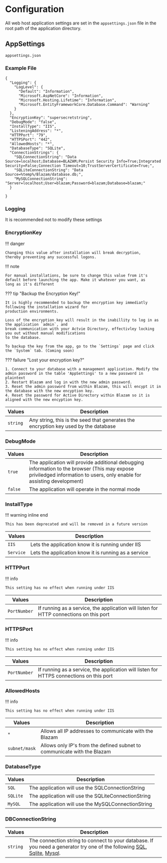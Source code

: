 ﻿# Configuration
All web host application settings are set in the `appsettings.json`
file in the root path of the application directory.
## AppSettings
`appsettings.json`
### Example File
```
{
  "Logging": {
    "LogLevel": {
      "Default": "Information",
      "Microsoft.AspNetCore": "Information",
      "Microsoft.Hosting.Lifetime": "Information",
      "Microsoft.EntityFrameworkCore.Database.Command": "Warning"
    }
  },
  "EncryptionKey": "supersecretstring",
  "DebugMode": "false",
  "InstallType": "IIS",
  "ListeningAddress": "*",
  "HTTPPort": "79",
  "HTTPSPort": "442",
  "AllowedHosts": "*",
  "DatabaseType": "SQLite",
  "ConnectionStrings": {
    "SQLConnectionString": "Data Source=localhost;Database=BLAZAM;Persist Security Info=True;Integrated Security=False;Connection Timeout=10;TrustServerCertificate=True;",
    "SQLiteConnectionString": "Data Source=%temp%/Blazam/database.db;",
    "MySQLConnectionString": "Server=localhost;User=blazam;Password=blazam;Database=blazam;"
  }

}
```
### Logging
It is recommended not to modify these settings


### EncryptionKey

!!! danger

    Changing this value after installation will break decryption,
    thereby preventing any successful logons.
   
!!! note

    For manual installations, be sure to change this value from it's
    default before launching the app. Make it whatever you want, as
    long as it's different

??? tip "Backup the Encryption Key!"

    It is highly recommended to backup the encryption key immediatly following the installation wizard for
    production environments.
    
    Loss of the encryption key will result in the inabillity to log in as the application `admin`, and
    break communication with your Actvie Directory, effectivley locking you out without manual modifications
    to the database.

    To backup the key from the app, go to the `Settings` page and click the `System` tab. (Coming soon)

??? failure "Lost your encryption key?"
    
    1. Connect to your database with a management application. Modify the admin password in the table 'AppSettings' to a new password in plaintext
    2. Restart Blazam and log in with the new admin password.
    3. Reset the admin password from within Blazam, this will encypt it in the database with the new encyption key.
    4. Reset the password for Active Directory within Blazam so it is aligned with the new encyption key.

| Values      | Description                          |
| ----------- | ------------------------------------ |
| `string`      | Any string, this is the seed that generates the encryption key used by the database|

### DebugMode
| Values      | Description                          |
| ----------- | ------------------------------------ |
| `true`      | The application will provide additional debugging information to the browser (This may expose priviledged information to users, only enable for assisting development)  |
| `false`     | The application will operate in the normal mode |

### InstallType

!!! warning inline end

    This has been deprecated and will be removed in a future version
| Values      | Description                          |
| ----------- | ------------------------------------ |
| `IIS`       | Lets the application know it is running under IIS |
| `Service`   | Lets the application know it is running as a service |


### HTTPPort

!!! info

    This setting has no effect when running under IIS
| Values      | Description                          |
| ----------- | ------------------------------------ |
| `PortNumber`       | If running as a service, the application will listen for HTTP connections on this port|



### HTTPSPort

!!! info

    This setting has no effect when running under IIS
| Values      | Description                          |
| ----------- | ------------------------------------ |
| `PortNumber`       | If running as a service, the application will listen for HTTPS connections on this port|


### AllowedHosts

!!! info

    This setting has no effect when running under IIS
| Values      | Description                          |
| ----------- | ------------------------------------ |
| `*`         | Allows all IP addresses to communicate with the Blazam|
| `subnet/mask`| Allows only IP's from the defined subnet to communicate with the Blazam|

### DatabaseType
| Values      | Description                          |
| ----------- | ------------------------------------ |
| `SQL`       | The application will use the SQLConnectionString    |
| `SQLite`    | The application will use the SQLiteConnectionString |
| `MySQL`     | The application will use the MySQLConnectionString  |


### DBConnectionString

| Values      | Description                          |
| ----------- | ------------------------------------ |
| `string`         | The connection string to connect to your database. If you need a generator try one of the following [SQL](https://www.aireforge.com/tools/sql-server-connection-string-generator), [Sqlite](https://www.connectionstrings.com/sqlite-net-provider/), [Mysql](https://dev.mysql.com/doc/connector-net/en/connector-net-connections-string.html).|

